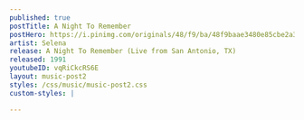 ```yaml
---
published: true
postTitle: A Night To Remember
postHero: https://i.pinimg.com/originals/48/f9/ba/48f9baae3480e85cbe2a3a26c89bb24e.jpg
artist: Selena
release: A Night To Remember (Live from San Antonio, TX)
released: 1991
youtubeID: vqRiCkcRS6E
layout: music-post2
styles: /css/music/music-post2.css
custom-styles: |

---
```

